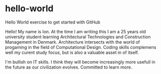 # hello-world
Hello World exercise to get started with GitHub

Hello! My name is Ion.
At the time I am writing this I am a 25 years old university student learning Architectural Technologies and Construction Management in Denmark. 
Architecture intersects with the world of progaming in the field of Computational Design. Coding skills complemens well my curent study focus, but is also a valuable asset in of itself.

I'm bullish on IT skills. I think they will become increasingly more usefull in the future as our civilization evolves. Committed to learn more.
